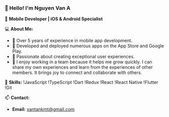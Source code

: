 ### 👋 Hello! I'm Nguyen Van A

🌟 **Mobile Developer | iOS & Android Specialist**

💻 **About Me:**

- 🔧 Over 5 years of experience in mobile app development.
- 📱 Developed and deployed numerous apps on the App Store and Google Play.
- 🎨 Passionate about creating exceptional user experiences.
- 👥 I enjoy working in a team because it helps me grow quickly. I can share my own experiences and learn from the experiences of other members. It brings joy to connect and collaborate with others.

💼 **Skills:**
!JavaScript
!TypeScript
!Dart
!Redux
!React
!React Native
!Flutter
!Git

📫 **Contact:**
- **Email:** vantankmt@gmail.com
